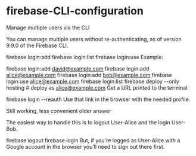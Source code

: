 # firebase-CLI-configuration

Manage multiple users via the CLI

You can manage multiple users without re-authenticating, as of version 9.9.0 of the Firebase CLI.

firebase login:add
firebase login:list
firebase login:use
Example:

firebase login:add david@example.com
firebase login:add alice@example.com
firebase login:add bob@example.com
firebase login:use alice@example.com
firebase login:list
firebase deploy --only hosting # deploy as alice@example.com
Get a URL printed to the terminal.

firebase login --reauth
Use that link in the browser with the needed profile.

Still working, less convenient older answer

The easiest way to handle this is to logout User-Alice and the login User-Bob.

firebase logout
firebase login
But, if you're logged as User-Alice with a Google account in the browser you'll need to sign out there first.
